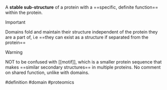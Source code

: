 A **stable sub-structure** of a protein with a ==specific, definite function== within the protein.


> [!important] 
> Domains fold and maintain their structure independent of the protein they are a part of, i.e ==they can exist as a structure if separated from the protein==

> [!warning] 
> NOT to be confused with [[motif]],  which is a smaller protein sequence that makes ==similar secondary structures== in multiple proteins. No comment on shared function, unlike with domains.



#definition #domain #proteomics 
